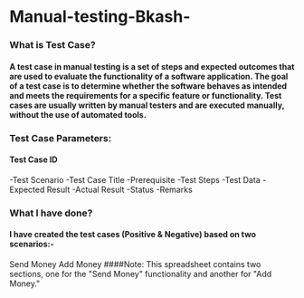# Manual-testing-Bkash-
### What is Test Case?

#### A test case in manual testing is a set of steps and expected outcomes that are used to evaluate the functionality of a software application. The goal of a test case is to determine whether the software behaves as intended and meets the requirements for a specific feature or functionality. Test cases are usually written by manual testers and are executed manually, without the use of automated tools.

### Test Case Parameters:

#### Test Case ID
-Test Scenario
-Test Case Title
-Prerequisite
-Test Steps
-Test Data
-Expected Result
-Actual Result
-Status
-Remarks

### What I have done?
#### I have created the test cases (Positive & Negative) based on two scenarios:-
Send Money
Add Money
####Note: This spreadsheet contains two sections, one for the "Send Money" functionality and another for "Add Money."

